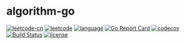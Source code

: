# algorithm-go

[![leetcode-cn](https://img.shields.io/badge/leetcode--cn-lijinglin-red)](https://leetcode-cn.com/lijinglin)
[![leetcode](https://img.shields.io/badge/leetcode-lijinglin2019-blue)](https://leetcode.com/lijinglin2019)
[![language](https://img.shields.io/badge/language-golang-green)](https://golang.org/)
[![Go Report Card](https://goreportcard.com/badge/github.com/lijinglin2019/algorithm-go)](https://goreportcard.com/report/github.com/lijinglin2019/algorithm-go)
[![codecov](https://codecov.io/gh/lijinglin2019/algorithm-go/branch/master/graph/badge.svg)](https://codecov.io/gh/lijinglin2019/algorithm-go)
[![Build Status](https://travis-ci.com/lijinglin2019/algorithm-go.svg?branch=master)](https://travis-ci.com/lijinglin2019/algorithm-go)
[![license](https://img.shields.io/badge/license-GPL-blue)](LICENSE)
